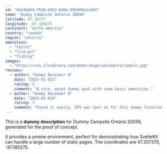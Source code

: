 ```yaml
---
id: "9a54bd64-7638-4852-b48e-09b909a1cde8"
name: "Dummy Campsite Ontario 20056"
latitude: 47.20737
longitude: -87.180275
continent: "north-america"
country: "canada"
region: "ontario"
amenities:
  - "toilet"
  - "fire-pit"
  - "fishing"
images:
  - "https://res.cloudinary.com/demo/image/upload/v1/sample.jpg"
reviews:
  - author: "Dummy Reviewer A"
    date: "2025-01-021"
    rating: 5
    comment: "A nice, quiet dummy spot with some basic amenities."
  - author: "Dummy Reviewer B"
    date: "2025-02-018"
    rating: 3
    comment: "Found it easily. GPS was spot on for this dummy location."
---
```


This is a **dummy description** for Dummy Campsite Ontario 20056, generated for the proof of concept.

It provides a serene environment, perfect for demonstrating how SvelteKit can handle a large number of static pages. The coordinates are 47.207370, -87.180275.
